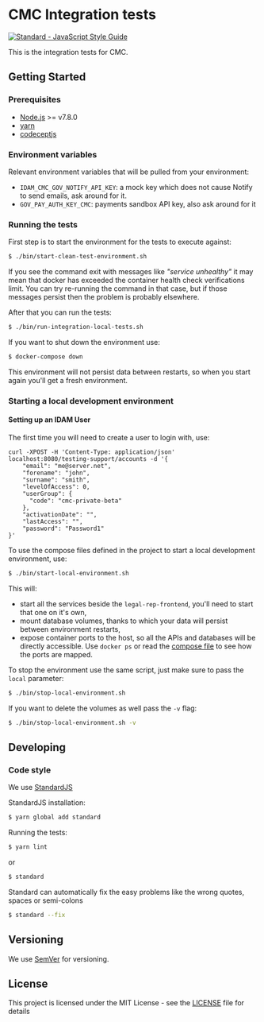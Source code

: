 # CMC Integration tests

[![Standard - JavaScript Style Guide](https://img.shields.io/badge/code%20style-standard-brightgreen.svg)](http://standardjs.com/)

This is the integration tests for CMC.

## Getting Started

### Prerequisites

* [Node.js](https://nodejs.org/) >= v7.8.0
* [yarn](https://yarnpkg.com/)
* [codeceptjs](http://codecept.io/)

### Environment variables

Relevant environment variables that will be pulled from your environment:
- `IDAM_CMC_GOV_NOTIFY_API_KEY`: a mock key which does not cause Notify to send emails, ask around for it.
- `GOV_PAY_AUTH_KEY_CMC`: payments sandbox API key, also ask around for it

### Running the tests

First step is to start the environment for the tests to execute against:

```bash
$ ./bin/start-clean-test-environment.sh
```

If you see the command exit with messages like *"service unhealthy"* it may mean that docker has exceeded the container health check verifications limit. You can try re-running the command in that case, but if those messages persist then the problem is probably elsewhere. 

After that you can run the tests:

```bash
$ ./bin/run-integration-local-tests.sh
```

If you want to shut down the environment use:

```bash
$ docker-compose down 
```

This environment will not persist data between restarts, so when you start again you'll get a fresh environment.

### Starting a local development environment

#### Setting up an IDAM User
The first time you will need to create a user to login with, use:
```
curl -XPOST -H 'Content-Type: application/json' localhost:8080/testing-support/accounts -d '{
    "email": "me@server.net",
    "forename": "john",
    "surname": "smith",
    "levelOfAccess": 0,
    "userGroup": {
      "code": "cmc-private-beta"
    },
    "activationDate": "",
    "lastAccess": "",
    "password": "Password1"
}'
```

To use the compose files defined in the project to start a local development environment, use:

```bash
$ ./bin/start-local-environment.sh
```

This will:
- start all the services beside the `legal-rep-frontend`, you'll need to start that one on it's own,
- mount database volumes, thanks to which your data will persist between environment restarts,
- expose container ports to the host, so all the APIs and databases will be directly accessible. Use `docker ps` or read the [compose file](./docker-compose.yml) to see how the ports are mapped.

To stop the environment use the same script, just make sure to pass the `local` parameter:

```bash
$ ./bin/stop-local-environment.sh
```

If you want to delete the volumes as well pass the `-v` flag:

```bash
$ ./bin/stop-local-environment.sh -v
```

## Developing

### Code style

We use [StandardJS](http://standardjs.com/index.html)

StandardJS installation:

```bash
$ yarn global add standard
```

Running the tests:

```bash
$ yarn lint
```

or

```bash
$ standard
```

Standard can automatically fix the easy problems like the wrong quotes, spaces or semi-colons

```bash
$ standard --fix
```

## Versioning

We use [SemVer](http://semver.org/) for versioning.

## License

This project is licensed under the MIT License - see the [LICENSE](LICENSE.txt) file for details
